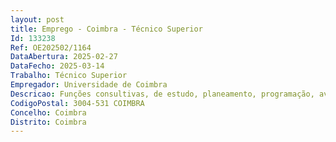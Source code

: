 ```yaml
--- 
layout: post
title: Emprego - Coimbra - Técnico Superior
Id: 133238
Ref: OE202502/1164
DataAbertura: 2025-02-27
DataFecho: 2025-03-14
Trabalho: Técnico Superior
Empregador: Universidade de Coimbra
Descricao: Funções consultivas, de estudo, planeamento, programação, avaliação e aplicação de métodos e processos de natureza técnica e ou científica, que fundamentam e preparam a decisão  elaboração, autonomamente ou em grupo, de pareceres e projetos, com diversos graus de complexidade, e execução de outras atividades de apoio geral ou especializado nas áreas de atuação comuns, instrumentais e operativas dos órgãos e serviços  funções exercidas com responsabilidade e autonomia técnica, ainda que com enquadramento superior qualificado, representação do órgão ou serviço em assuntos da sua especialidade, tomando opções de índole técnica, enquadradas por diretivas ou orientações superiores, nomeadamente no âmbito da gestão de candidaturas a financiamento competitivo nacional e internacional e no âmbito da gestão de projetos (gestão administrativa e financeira).
CodigoPostal: 3004-531 COIMBRA
Concelho: Coimbra
Distrito: Coimbra
--- 
```

